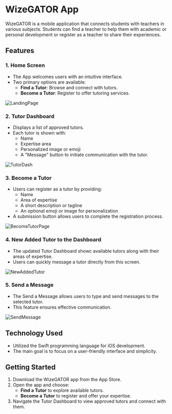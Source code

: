 # WizeGATOR App

WizeGATOR is a mobile application that connects students with teachers in various subjects. Students can find a teacher to help them with academic or personal development or register as a teacher to share their experiences.

## Features

### 1. **Home Screen**
   - The App welcomes users with an intuitive interface.
   - Two primary options are available:
     - **Find a Tutor**: Browse and connect with tutors.
     - **Become a Tutor**: Register to offer tutoring services.

![LandingPage](WizeGatorApp/View/LandingPage-2.png)

### 2. **Tutor Dashboard**
   - Displays a list of approved tutors.
   - Each tutor is shown with:
     - Name
     - Expertise area
     - Personalized image or emoji
     - A "Message" button to initiate communication with the tutor.

![TutorDash](WizeGatorApp/View/TutorDash-1.png)

### 3. **Become a Tutor**
   - Users can register as a tutor by providing:
     - Name
     - Area of expertise
     - A short description or tagline
     - An optional emoji or image for personalization
   - A submission button allows users to complete the registration process.

![BecomeTutorPage](WizeGatorApp/View/BecomeTutor-1.png)

### 4. **New Added Tutor to the Dashboard**
   - The updated Tutor Dashboard showc available tutors along with their areas of expertise.
   - Users can quickly message a tutor directly from this screen.

![NewAddedTutor](WizeGatorApp/View/NewAddedTutor-1.png)

### 5. **Send a Message**
   - The Send a Message allows users to type and send messages to the selected tutor.
   - This feature ensures effective communication.

![SendMessage](WizeGatorApp/View/SendMessage-1.png)

## Technology Used
- Utilized the Swift programming language for iOS development.
- The main goal is to focus on a user-friendly interface and simplicity.

## Getting Started
1. Download the WizeGATOR app from the App Store.
2. Open the app and choose:
   - **Find a Tutor** to explore available tutors.
   - **Become a Tutor** to register and offer your expertise.
3. Navigate the Tutor Dashboard to view approved tutors and connect with them.


